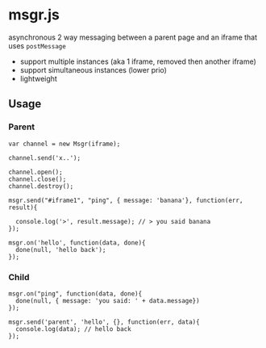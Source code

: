 # msgr.js

asynchronous 2 way messaging between a parent page and an iframe that uses `postMessage`


* support multiple instances (aka 1 iframe, removed then another iframe)
* support simultaneous instances (lower prio)
* lightweight

## Usage

### Parent

    var channel = new Msgr(iframe);

    channel.send('x..');

    channel.open();
    channel.close();
    channel.destroy();

    msgr.send("#iframe1", "ping", { message: 'banana'}, function(err, result){

      console.log('>', result.message); // > you said banana
    });

    msgr.on('hello', function(data, done){
      done(null, 'hello back');
    });


### Child

    msgr.on("ping", function(data, done){
      done(null, { message: 'you said: ' + data.message})
    });

    msgr.send('parent', 'hello', {}, function(err, data){
      console.log(data); // hello back
    });
